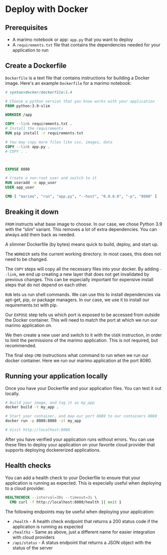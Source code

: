 # Deploy with Docker

## Prerequisites

- A marimo notebook or app: `app.py` that you want to deploy
- A `requirements.txt` file that contains the dependencies needed for your application to run

## Create a Dockerfile

`Dockerfile` is a text file that contains instructions for building a Docker image. Here's an example `Dockerfile` for a marimo notebook:

```Dockerfile
# syntax=docker/dockerfile:1.4

# Choose a python version that you know works with your application
FROM python:3.9-slim

WORKDIR /app

COPY --link requirements.txt .
# Install the requirements
RUN pip install -r requirements.txt

# You may copy more files like csv, images, data
COPY --link app.py .
# COPY . .



EXPOSE 8080

# Create a non-root user and switch to it
RUN useradd -m app_user
USER app_user

CMD [ "marimo", "run", "app.py", "--host", "0.0.0.0", "-p", "8080" ]
```

## Breaking it down

`FROM` instructs what base image to choose. In our case, we chose Python 3.9 with the “slim” variant. This removes a lot of extra dependencies. You can always add them back as needed.

A slimmer Dockerfile (by bytes) means quick to build, deploy, and start up.

The `WORKDIR` sets the current working directory. In most cases, this does not need to be changed.

The `COPY` steps will copy all the necessary files into your docker. By adding `--link`, we end up creating a new layer that does not get invalidated by previous changes. This can be especially important for expensive install steps that do not depend on each other.

`RUN` lets us run shell commands. We can use this to install dependencies via apt-get, pip, or package managers. In our case, we use it to install our requirements.txt with pip.

Our `EXPOSE` step tells us which port is exposed to be accessed from outside the Docker container. This will need to match the port at which we run our marimo application on.

We then create a new user and switch to it with the `USER` instruction, in order to limit the permissions of the marimo application. This is not required, but recommended.

The final step `CMD` instructions what command to run when we run our docker container. Here we run our marimo application at the port 8080.

## Running your application locally

Once you have your Dockerfile and your application files. You can test it out locally.

```bash
# Build your image, and tag it as my_app
docker build -t my_app .

# Start your container, and map our port 8080 to our containers 8080
docker run -p 8080:8080 -it my_app

# Visit http://localhost:8080
```

After you have verified your application runs without errors. You can use these files to deploy your application on your favorite cloud provider that supports deploying dockererized applications.

## Health checks

You can add a health check to your Dockerfile to ensure that your application is running as expected. This is especially useful when deploying to a cloud provider.

```Dockerfile
HEALTHCHECK --interval=30s --timeout=3s \
  CMD curl -f http://localhost:8080/health || exit 1
```

The following endpoints may be useful when deploying your application:

- `/health` - A health check endpoint that returns a 200 status code if the application is running as expected
- `/healthz` - Same as above, just a different name for easier integration with cloud providers
- `/api/status` - A status endpoint that returns a JSON object with the status of the server
